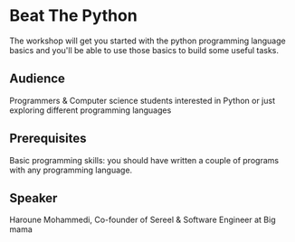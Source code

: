 # Beat The Python
The workshop will get you started with the python programming language basics and you'll be able to use those basics to build some useful tasks.

## Audience
Programmers & Computer science students interested in Python or just exploring different programming languages

## Prerequisites
Basic programming skills: you should have written a couple of programs with any programming language.

## Speaker
Haroune Mohammedi, Co-founder of Sereel & Software Engineer at Big mama
